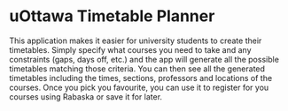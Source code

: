 # uOttawa Timetable Planner

This application makes it easier for university students to create their timetables. Simply specify what courses you need to take and any constraints (gaps, days off, etc.) and the app will generate all the possible timetables matching those criteria. You can then see all the generated timetables including the times, sections, professors and locations of the courses. Once you pick you favourite, you can use it to register for you courses using Rabaska or save it for later.

